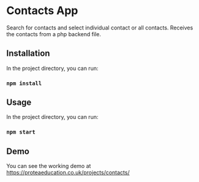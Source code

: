 # Contacts App

Search for contacts and select individual contact or all contacts.
Receives the contacts from a php backend file.


## Installation

In the project directory, you can run:

### `npm install`

## Usage

In the project directory, you can run:

### `npm start`

## Demo

You can see the working demo at https://proteaeducation.co.uk/projects/contacts/